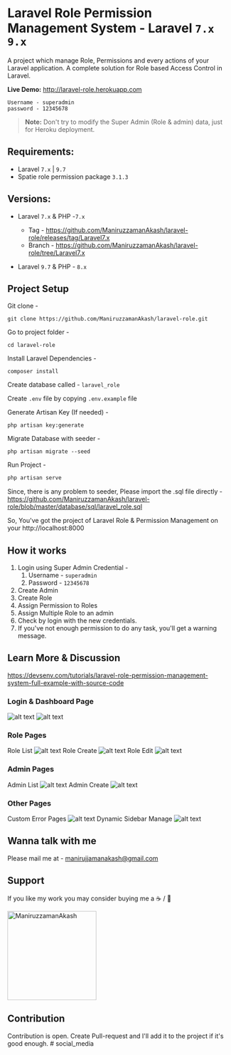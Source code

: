 # Laravel Role Permission Management System - Laravel `7.x` `9.x`

A project which manage Role, Permissions and every actions of your Laravel application. A complete solution for Role based Access Control in Laravel.

**Live Demo:** http://laravel-role.herokuapp.com
```
Username - superadmin
password - 12345678
```
> **Note:** Don't try to modify the Super Admin (Role & admin) data, just for Heroku deployment.

## Requirements:
- Laravel `7.x` | `9.7`
- Spatie role permission package  `3.1.3`


## Versions:
- Laravel `7.x` & PHP -`7.x`
    - Tag - https://github.com/ManiruzzamanAkash/laravel-role/releases/tag/Laravel7.x
    - Branch - https://github.com/ManiruzzamanAkash/laravel-role/tree/Laravel7.x

- Laravel `9.7` & PHP - `8.x`


## Project Setup
Git clone -
```console
git clone https://github.com/ManiruzzamanAkash/laravel-role.git
```

Go to project folder -
```console
cd laravel-role
```

Install Laravel Dependencies -
```console
composer install
```

Create database called - `laravel_role`

Create `.env` file by copying `.env.example` file

Generate Artisan Key (If needed) -
```console
php artisan key:generate
```

Migrate Database with seeder -
```console
php artisan migrate --seed
```

Run Project -
```php
php artisan serve
```

Since, there is any problem to seeder, Please import the .sql file directly - https://github.com/ManiruzzamanAkash/laravel-role/blob/master/database/sql/laravel_role.sql

So, You've got the project of Laravel Role & Permission Management on your http://localhost:8000

## How it works
1. Login using Super Admin Credential -
    1. Username - `superadmin`
    1. Password - `12345678`
2. Create Admin
3. Create Role
4. Assign Permission to Roles
5. Assign Multiple Role to an admin
6. Check by login with the new credentials.
7. If you've not enough permission to do any task, you'll get a warning message.

## Learn More & Discussion
https://devsenv.com/tutorials/laravel-role-permission-management-system-full-example-with-source-code



### Login & Dashboard Page
![alt text][adminLoginImage]
![alt text][dashboardImage]

### Role Pages
Role List
![alt text][roleListImage]
Role Create
![alt text][roleCreateImage]
Role Edit
![alt text][roleEditImage]

### Admin Pages
Admin List
![alt text][adminListImage]
Admin Create
![alt text][adminCreateImage]

### Other Pages
Custom Error Pages
![alt text][errorPageImage]
Dynamic Sidebar Manage
![alt text][sidebarDyanamic]



[dashboardImage]: https://i.ibb.co/WyxWFp7/1-Laravel-Role-Dashboard.png "Dashboard Page Laravel Role Management"
[roleListImage]: https://i.ibb.co/80jM3Q7/2-Laravel-Manage-Roles.png "2-Laravel-Manage-Roles"
[roleCreateImage]: https://i.ibb.co/kgM1ShW/3-Laravel-Role-Create.png "3-Laravel-Role-Create"
[roleEditImage]: https://i.ibb.co/b6jNPFr/4-Laravel-Role-Edit.png "4-Laravel-Role-Edit"
[adminListImage]: https://i.ibb.co/xY2N6Qd/5-Laravel-Admin-Manage.png "5-Laravel-Admin-Manage"
[adminCreateImage]: https://i.ibb.co/Drcn6Xn/6-Laravel-Admin-Create.png "6-Laravel-Admin-Create"
[adminLoginImage]: https://i.ibb.co/4g4vs4g/7-Login-Page.png "7-Login-Page"
[errorPageImage]: https://i.ibb.co/HYcvRH4/8-Error-Page-Handle.png "8 - Error Page Handling"
[sidebarDyanamic]: https://i.ibb.co/Jpq6X8x/9-Sidebar-Manage-Dynamically.png "9-Sidebar-Manage-Dynamically"

## Wanna talk with me
Please mail me at - manirujjamanakash@gmail.com


## Support
If you like my work you may consider buying me a ☕ / 🍕

<a href="https://www.patreon.com/maniruzzaman" target="_blank" title="Buy Me A Coffee"> <img src="https://camo.githubusercontent.com/45ce6667a35b63fd6a1ba6978d030a7f52ff5b1b262c5c8aa3ece29afc469ac8/68747470733a2f2f63646e2e6275796d6561636f666665652e636f6d2f627574746f6e732f76322f64656661756c742d7265642e706e67" alt="ManiruzzamanAkash" width="200" />
 </a>

## Contribution
Contribution is open. Create Pull-request and I'll add it to the project if it's good enough.
#   s o c i a l _ m e d i a  
 